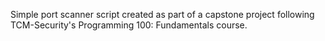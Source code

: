 Simple port scanner script created as part of a capstone project following TCM-Security's Programming 100: Fundamentals course.
